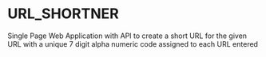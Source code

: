 # URL_SHORTNER
Single Page Web Application with API to create a short URL for the given URL with a unique 7 digit  alpha numeric  code assigned to each URL entered

